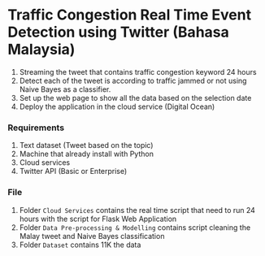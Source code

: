# Traffic Congestion Real Time Event Detection using Twitter (Bahasa Malaysia)

1. Streaming the tweet that contains traffic congestion keyword  24 hours 
2. Detect each of the tweet is according to traffic jammed or not using Naive Bayes as a classifier. 
3. Set up the web page to show all the data based on the selection date
4. Deploy the application in the cloud service (Digital Ocean)

### Requirements
1. Text dataset (Tweet based on the topic)
2. Machine that already install with Python
3. Cloud services
4. Twitter API (Basic or Enterprise)

### File
1. Folder ```Cloud Services``` contains the real time script that need to run 24 hours with the script for Flask Web Application
2. Folder ```Data Pre-processing & Modelling``` contains script cleaning the Malay tweet and Naive Bayes classification
3. Folder ```Dataset``` contains 11K the data
